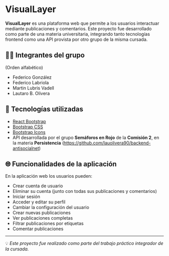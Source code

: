 # VisualLayer

**VisualLayer** es una plataforma web que permite a los usuarios interactuar mediante publicaciones y comentarios. Este proyecto fue desarrollado como parte de una materia universitaria, integrando tanto tecnologías frontend como una API provista por otro grupo de la misma cursada.

## 🧑‍💻 Integrantes del grupo

(Orden alfabético)

- Federico González  
- Federico Labriola  
- Martin Lubris Vadell  
- Lautaro B. Olivera  

## 🚀 Tecnologías utilizadas

- [React Bootstrap](https://react-bootstrap.github.io/)  
- [Bootstrap CSS](https://getbootstrap.com/)  
- [Bootstrap Icons](https://icons.getbootstrap.com/)  
- API desarrollada por el grupo **Semáforos en Rojo** de la **Comisión 2**, en la materia **Persistencia** (https://github.com/lauolivera90/backend-antisocialnet)

## 🌐 Funcionalidades de la aplicación

En la aplicación web los usuarios pueden:

- Crear cuenta de usuario  
- Eliminar su cuenta (junto con todas sus publicaciones y comentarios)  
- Iniciar sesión  
- Acceder y editar su perfil  
- Cambiar la configuración del usuario  
- Crear nuevas publicaciones  
- Ver publicaciones completas  
- Filtrar publicaciones por etiquetas  
- Comentar publicaciones  

---

💡 *Este proyecto fue realizado como parte del trabajo práctico integrador de la cursada.*

